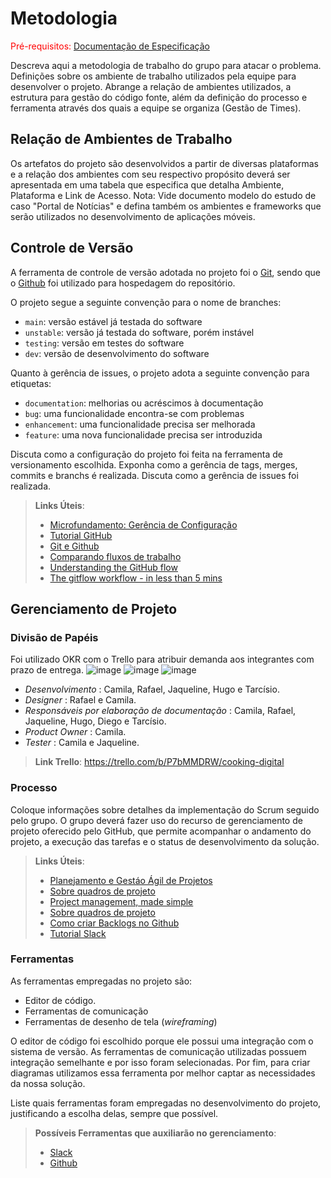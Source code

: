 
# Metodologia

<span style="color:red">Pré-requisitos: <a href="2-Especificação do Projeto.md"> Documentação de Especificação</a></span>

Descreva aqui a metodologia de trabalho do grupo para atacar o problema. Definições sobre os ambiente de trabalho utilizados pela  equipe para desenvolver o projeto. Abrange a relação de ambientes utilizados, a estrutura para gestão do código fonte, além da definição do processo e ferramenta através dos quais a equipe se organiza (Gestão de Times).

## Relação de Ambientes de Trabalho

Os artefatos do projeto são desenvolvidos a partir de diversas plataformas e a relação dos ambientes com seu respectivo propósito deverá ser apresentada em uma tabela que especifica que detalha Ambiente, Plataforma e Link de Acesso. 
Nota: Vide documento modelo do estudo de caso "Portal de Notícias" e defina também os ambientes e frameworks que serão utilizados no desenvolvimento de aplicações móveis.

## Controle de Versão

A ferramenta de controle de versão adotada no projeto foi o
[Git](https://git-scm.com/), sendo que o [Github](https://github.com)
foi utilizado para hospedagem do repositório.

O projeto segue a seguinte convenção para o nome de branches:

- `main`: versão estável já testada do software
- `unstable`: versão já testada do software, porém instável
- `testing`: versão em testes do software
- `dev`: versão de desenvolvimento do software

Quanto à gerência de issues, o projeto adota a seguinte convenção para
etiquetas:

- `documentation`: melhorias ou acréscimos à documentação
- `bug`: uma funcionalidade encontra-se com problemas
- `enhancement`: uma funcionalidade precisa ser melhorada
- `feature`: uma nova funcionalidade precisa ser introduzida

Discuta como a configuração do projeto foi feita na ferramenta de versionamento escolhida. Exponha como a gerência de tags, merges, commits e branchs é realizada. Discuta como a gerência de issues foi realizada.

> **Links Úteis**:
> - [Microfundamento: Gerência de Configuração](https://pucminas.instructure.com/courses/87878/)
> - [Tutorial GitHub](https://guides.github.com/activities/hello-world/)
> - [Git e Github](https://www.youtube.com/playlist?list=PLHz_AreHm4dm7ZULPAmadvNhH6vk9oNZA)
>  - [Comparando fluxos de trabalho](https://www.atlassian.com/br/git/tutorials/comparing-workflows)
> - [Understanding the GitHub flow](https://guides.github.com/introduction/flow/)
> - [The gitflow workflow - in less than 5 mins](https://www.youtube.com/watch?v=1SXpE08hvGs)

## Gerenciamento de Projeto

### Divisão de Papéis

Foi utilizado OKR com o Trello para atribuir demanda aos integrantes com prazo de entrega.
![image](https://github.com/ICEI-PUC-Minas-PMV-ADS/pmv-ads-2023-1-e4-proj-infra-t3-menu/assets/90850392/3275d8c7-9446-4d75-a716-424a1a21d98a)
![image](https://github.com/ICEI-PUC-Minas-PMV-ADS/pmv-ads-2023-1-e4-proj-infra-t3-menu/assets/90850392/bc7ad2a1-827b-4f96-ad36-3d6658d88288)
![image](https://github.com/ICEI-PUC-Minas-PMV-ADS/pmv-ads-2023-1-e4-proj-infra-t3-menu/assets/90850392/6c397815-cc6e-4636-bfd7-15919a7e7e19)

- *Desenvolvimento* : Camila, Rafael, Jaqueline, Hugo e Tarcísio.
- *Designer* : Rafael e Camila.
- *Responsáveis por elaboração de documentação* : Camila, Rafael, Jaqueline, Hugo, Diego e Tarcísio.
- *Product Owner* : Camila.
- *Tester* : Camila e Jaqueline.




> **Link Trello**:
> https://trello.com/b/P7bMMDRW/cooking-digital


### Processo

Coloque  informações sobre detalhes da implementação do Scrum seguido pelo grupo. O grupo deverá fazer uso do recurso de gerenciamento de projeto oferecido pelo GitHub, que permite acompanhar o andamento do projeto, a execução das tarefas e o status de desenvolvimento da solução.
 
> **Links Úteis**:
> - [Planejamento e Gestáo Ágil de Projetos](https://pucminas.instructure.com/courses/87878/pages/unidade-2-tema-2-utilizacao-de-ferramentas-para-controle-de-versoes-de-software)
> - [Sobre quadros de projeto](https://docs.github.com/pt/issues/organizing-your-work-with-project-boards/managing-project-boards/about-project-boards)
> - [Project management, made simple](https://github.com/features/project-management/)
> - [Sobre quadros de projeto](https://docs.github.com/pt/github/managing-your-work-on-github/about-project-boards)
> - [Como criar Backlogs no Github](https://www.youtube.com/watch?v=RXEy6CFu9Hk)
> - [Tutorial Slack](https://slack.com/intl/en-br/)

### Ferramentas

As ferramentas empregadas no projeto são:

- Editor de código.
- Ferramentas de comunicação
- Ferramentas de desenho de tela (_wireframing_)

O editor de código foi escolhido porque ele possui uma integração com o sistema de versão. As ferramentas de comunicação utilizadas possuem integração semelhante e por isso foram selecionadas. Por fim, para criar diagramas utilizamos essa ferramenta por melhor captar as necessidades da nossa solução.

Liste quais ferramentas foram empregadas no desenvolvimento do projeto, justificando a escolha delas, sempre que possível.
 
> **Possíveis Ferramentas que auxiliarão no gerenciamento**: 
> - [Slack](https://slack.com/)
> - [Github](https://github.com/)

